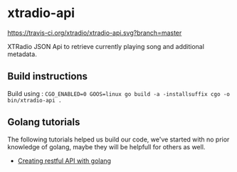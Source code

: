 # xtradio-api

https://travis-ci.org/xtradio/xtradio-api.svg?branch=master

XTRadio JSON Api to retrieve currently playing song and additional metadata.

## Build instructions

Build using :
``` CGO_ENABLED=0 GOOS=linux go build -a -installsuffix cgo -o bin/xtradio-api . ```

## Golang tutorials

The following tutorials helped us build our code, we've started with no prior knowledge of golang, maybe they will be helpfull for others as well.

* [Creating restful API with golang](https://tutorialedge.net/post/golang/creating-restful-api-with-golang/)
